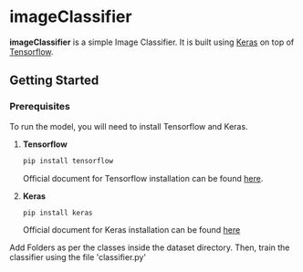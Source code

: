 # imageClassifier
**imageClassifier** is a simple Image Classifier. It is built using [Keras](https://keras.io/) on top of [Tensorflow](https://www.tensorflow.org).

## Getting Started
### Prerequisites
To run the model, you will need to install Tensorflow and Keras.
1. **Tensorflow**
    ```bash
    pip install tensorflow
    ```
    Official document for Tensorflow installation can be found [here](https://www.tensorflow.org/install).
    
2. **Keras**
    ```bash
    pip install keras
    ```
    Official document for Keras installation can be found [here](https://keras.io/#installation)
    
Add Folders as per the classes inside the dataset directory. Then, train the classifier using the file 'classifier.py'